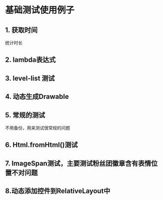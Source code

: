 # 基础测试使用例子
## 1. 获取时间  
统计时长
## 2. lambda表达式  
## 3. level-list 测试  
## 4. 动态生成Drawable
## 5. 常规的测试
不用备份，用来测试很常规的问题
## 6. Html.fromHtml()测试
## 7. ImageSpan测试，主要测试粉丝团徽章含有表情位置不对问题
## 8.动态添加控件到RelativeLayout中